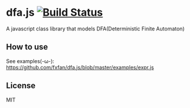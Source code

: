 # dfa.js [![Build Status](https://travis-ci.org/fxfan/dfa.js.svg?branch=master)](https://travis-ci.org/fxfan/dfa.js)
A javascript class library that models DFA(Deterministic Finite Automaton)

## How to use
See examples(-ω-): 
  https://github.com/fxfan/dfa.js/blob/master/examples/expr.js

## License
MIT

